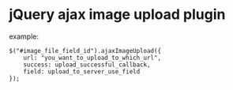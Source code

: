 jQuery ajax image upload plugin
=======================================

example:

```js=
$("#image_file_field_id").ajaxImageUpload({
    url: "you_want_to_upload_to_which_url",
    success: upload_successful_callback,
    field: upload_to_server_use_field
});
```
